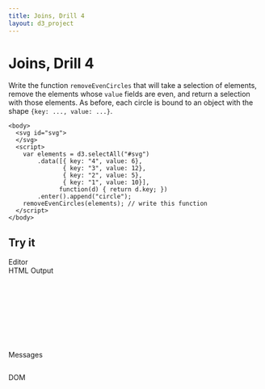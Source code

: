 ```yaml
---
title: Joins, Drill 4
layout: d3_project
---
```


# Joins, Drill 4

Write the function `removeEvenCircles` that will take a selection of
elements, remove the elements whose `value` fields are even, and
return a selection with those elements.  As before, each circle is
bound to an object with the shape `{key: ..., value: ...}`.

    <body>
      <svg id="svg">
      </svg>
      <script>
        var elements = d3.selectAll("#svg")
            .data([{ key: "4", value: 6},
                   { key: "3", value: 12},
                   { key: "2", value: 5},
                   { key: "1", value: 10}],
                  function(d) { return d.key; })
            .enter().append("circle");
        removeEvenCircles(elements); // write this function
      </script>
    </body>

## Try it

<div style="clear:both"></div>
<div>
  <div class="half-width-float tall">
    <div>Editor</div>
	<div id="editor"></div>
	<div id="run"></div>
  </div>
  <div class="half-width-float tall">
    <div>HTML Output</div>
	<div id="preview"><svg id="svg"></svg></div>
	<div id="reset"></div>
  </div>
</div>

<div>
  <div class="half-width-float">
    <div>Messages</div>
	<pre id="reports"></pre>
  </div>
  <div class="half-width-float">
    <div>DOM</div>
	<pre id="domText"></pre>
  </div>
</div>

<script src="ace.js"></script>
<script type="module" src="drill2-4.js"></script>
